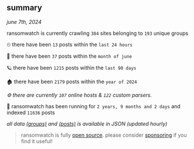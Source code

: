 
## summary
_june 7th, 2024_

ransomwatch is currently crawling `384` sites belonging to `193` unique groups

⏲ there have been `13` posts within the `last 24 hours`

🦈 there have been `37` posts within the `month of june`

🪐 there have been `1215` posts within the `last 90 days`

🏚 there have been `2179` posts within the `year of 2024`

_⚙️ there are currently `107` online hosts & `122` custom parsers._

🦕 ransomwatch has been running for `2 years, 9 months and 2 days` and indexed `11636` posts

_all data  [(groups)](http://ransomwhat.telemetry.ltd/groups) and [(posts)](http://ransomwhat.telemetry.ltd/posts) is available in JSON (updated hourly)_

> ransomwatch is fully [open source](https://github.com/joshhighet/ransomwatch#ransomwatch--). please consider [sponsoring](https://github.com/sponsors/joshhighet) if you find it useful!
